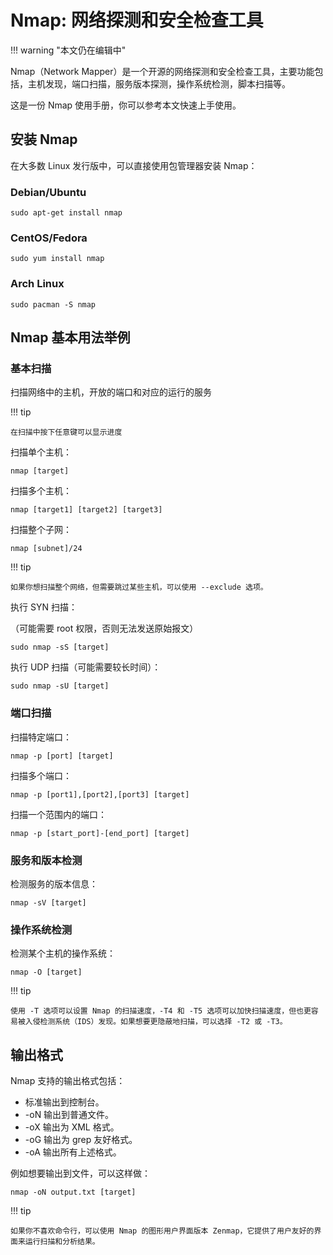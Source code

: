 # Nmap: 网络探测和安全检查工具

!!! warning "本文仍在编辑中"

Nmap（Network Mapper）是一个开源的网络探测和安全检查工具，主要功能包括，主机发现，端口扫描，服务版本探测，操作系统检测，脚本扫描等。

这是一份 Nmap 使用手册，你可以参考本文快速上手使用。

## 安装 Nmap

在大多数 Linux 发行版中，可以直接使用包管理器安装 Nmap：

### Debian/Ubuntu

```shell
sudo apt-get install nmap
```

### CentOS/Fedora

```shell
sudo yum install nmap
```

### Arch Linux

```shell
sudo pacman -S nmap
```

## Nmap 基本用法举例

### 基本扫描

扫描网络中的主机，开放的端口和对应的运行的服务

!!! tip

    在扫描中按下任意键可以显示进度

扫描单个主机：

```shell
nmap [target]
```

扫描多个主机：

```shell
nmap [target1] [target2] [target3]
```

扫描整个子网：

```shell
nmap [subnet]/24
```

!!! tip

    如果你想扫描整个网络，但需要跳过某些主机，可以使用 --exclude 选项。

执行 SYN 扫描：

（可能需要 root 权限，否则无法发送原始报文）

```shell
sudo nmap -sS [target]
```

执行 UDP 扫描（可能需要较长时间）：

```shell
sudo nmap -sU [target]
```

### 端口扫描

扫描特定端口：

```shell
nmap -p [port] [target]
```

扫描多个端口：

```shell
nmap -p [port1],[port2],[port3] [target]
```

扫描一个范围内的端口：

```shell
nmap -p [start_port]-[end_port] [target]
```

### 服务和版本检测

检测服务的版本信息：

```shell
nmap -sV [target]
```

### 操作系统检测

检测某个主机的操作系统：

```shell
nmap -O [target]
```

!!! tip

    使用 -T 选项可以设置 Nmap 的扫描速度，-T4 和 -T5 选项可以加快扫描速度，但也更容易被入侵检测系统（IDS）发现。如果想要更隐蔽地扫描，可以选择 -T2 或 -T3。

## 输出格式

Nmap 支持的输出格式包括：

- 标准输出到控制台。
- -oN 输出到普通文件。
- -oX 输出为 XML 格式。
- -oG 输出为 grep 友好格式。
- -oA 输出所有上述格式。

例如想要输出到文件，可以这样做：

```shell
nmap -oN output.txt [target]
```

!!! tip

    如果你不喜欢命令行，可以使用 Nmap 的图形用户界面版本 Zenmap，它提供了用户友好的界面来运行扫描和分析结果。
